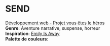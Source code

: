 # SEND
<a href="https://smnarnold.com/projets/vous-etes-le-heros">Développement web - Projet vous êtes le héros</a>
<br>
<strong>Genre</strong>: Aventure narrative, suspense, horreur
<br>
<strong>Inspiration</strong>: <a href="https://fr.wikipedia.org/wiki/Emily_Is_Away">Emily Is Away</a>
<br>
<strong>Palette de couleurs</strong>:
